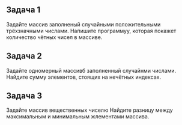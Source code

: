 ## Задача 1 

Задайте массив заполненый случайными положительными трёхзначными числами. Напишите программуу, которая покажет количество чётных чисел в массиве.

## Задача 2

Задайте одномерный массивб заполненный случайнми числами. Найдите сумму элементов, стоящих на нечётных индексах.

## Задача 3

Задайте массив вещественных чиселю Найдите разницу между максимальным и минимальным жлементами массива.